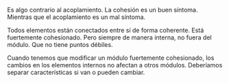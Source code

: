 Es algo contrario al acoplamiento. La cohesión es un buen síntoma. Mientras que el acoplamiento es un mal síntoma.

Todos elementos están conectados entre sí de forma coherente. Está fuertemente cohesionado. Pero siempre de manera interna, no fuera del módulo.
Que no tiene puntos débiles.

Cuando tenemos que modificar un módulo fuertemente cohesionado, los cambios en los elementos internos no afectan a otros módulos.
Deberíamos separar características si van o pueden cambiar.